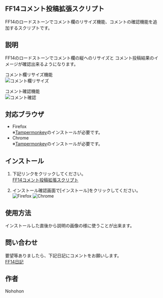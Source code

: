 ## FF14コメント投稿拡張スクリプト

FF14のロードストーンでコメント欄のリサイズ機能、コメントの確認機能を追加するスクリプトです。

## 説明

FF14のロードストーンでコメント欄の縦へのリサイズと
コメント投稿結果のイメージが確認出来るようになります。

コメント欄リサイズ機能  
![コメント欄リサイズ](https://raw.github.com/NohohonNohon/ff14CommentExtensionScript/master/data/resizeComment.jpg)

コメント確認機能  
![コメント確認](https://raw.github.com/NohohonNohon/ff14CommentExtensionScript/master/data/previewComment.jpg)

## 対応ブラウザ

- Firefox  
※[Tampermonkey](https://addons.mozilla.org/ja/firefox/addon/tampermonkey/ "Tampermonkey – Firefox 向けアドオン")のインストールが必要です。
- Chrome  
※[Tampermonkey](https://chrome.google.com/webstore/detail/tampermonkey/dhdgffkkebhmkfjojejmpbldmpobfkfo "Tampermonkey - Chrome Web Store")のインストールが必要です。

## インストール

1. 下記リンクをクリックしてください。  
  [FF14コメント投稿拡張スクリプト](https://raw.github.com/NohohonNohon/ff14CommentExtensionScript/master/FF14コメント投稿拡張スクリプト.user.js "FF14コメント投稿拡張スクリプト")

2. インストール確認画面で[インストール]をクリックしてください。  
![Firefox](https://raw.github.com/NohohonNohon/ff14CommentExtensionScript/master/data/firefox_inst.jpg)
![Chrome](https://raw.github.com/NohohonNohon/ff14CommentExtensionScript/master/data/chrome_inst.jpg)

## 使用方法

インストールした直後から説明の画像の様に使うことが出来ます。  

## 問い合わせ

要望等ありましたら、下記日記にコメントをお願いします。  
[FF14日記](http://jp.finalfantasyxiv.com/lodestone/character/8564933/blog/3229454/ "コメント投稿の機能を拡張するです～")

## 作者

Nohohon

